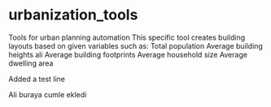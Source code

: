 # urbanization_tools
Tools for urban planning automation
This specific tool creates building layouts based on given variables such as:
Total population
Average building heights   ali
Average building footprints
Average household size
Average dwelling area


Added a test line

Ali buraya cumle ekledi
